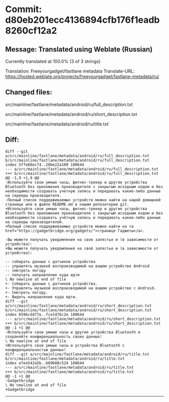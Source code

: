 # Commit: d80eb201ecc4136894cfb176f1eadb8260cf12a2
## Message: Translated using Weblate (Russian)

Currently translated at 100.0% (3 of 3 strings)

Translation: Freeyourgadget/fastlane metadata
Translate-URL: https://hosted.weblate.org/projects/freeyourgadget/fastlane-metadata/ru/
## Changed files:
src/mainline/fastlane/metadata/android/ru/full_description.txt

src/mainline/fastlane/metadata/android/ru/short_description.txt

src/mainline/fastlane/metadata/android/ru/title.txt

## Diff:
```
diff --git a/src/mainline/fastlane/metadata/android/ru/full_description.txt b/src/mainline/fastlane/metadata/android/ru/full_description.txt
index 5ffe68ec74..28be22a109 100644
--- a/src/mainline/fastlane/metadata/android/ru/full_description.txt
+++ b/src/mainline/fastlane/metadata/android/ru/full_description.txt
@@ -1,9 +1,9 @@
-Используйте свои умные часы, фитнес-трекер и другие устройства Bluetooth без приложения производителя с закрытым исходным кодом и без необходимости создавать учетную запись и передавать какие-либо данные на серверы производителя.
-Полный список поддерживаемых устройств можно найти на нашей домашней странице или в файле README.md в нашем репозитории git.
+Используйте свои умные часы, фитнес-трекер и другие устройства Bluetooth без приложения производителя с закрытым исходным кодом и без необходимости создавать учётную запись и передавать какие-либо данные на серверы производителей.
+Полный список поддерживаемых устройств можно найти на <a href="https://gadgetbridge.org/gadgets/">странице Гаджеты</a>.
 
-Вы можете получать уведомления на свое запястье и (в зависимости от устройства):
+Вы можете получать уведомления на своё запястье и (в зависимости от устройства):
 
-- собирать данные с датчиков устройства
-- управлять музыкой воспроизводимой на вашем устройстве Android
-- смотреть погоду
-- получать направление куда идти
\ No newline at end of file
+- Собирать данные с датчиков устройства.
+- Управлять музыкой воспроизводимой на вашем устройстве с Android.
+- Смотреть погоду.
+- Видеть направление куда идти.
diff --git a/src/mainline/fastlane/metadata/android/ru/short_description.txt b/src/mainline/fastlane/metadata/android/ru/short_description.txt
index 659bcd477e..fce1476c2e 100644
--- a/src/mainline/fastlane/metadata/android/ru/short_description.txt
+++ b/src/mainline/fastlane/metadata/android/ru/short_description.txt
@@ -1 +1 @@
-Используйте свои умные часы и другие устройства Bluetooth и сохраняйте конфиденциальность своих данных!
\ No newline at end of file
+Используйте свои умные часы и устройства Bluetooth с конфиденциальностью данных!
diff --git a/src/mainline/fastlane/metadata/android/ru/title.txt b/src/mainline/fastlane/metadata/android/ru/title.txt
index e7ee542a5b..b69688c524 100644
--- a/src/mainline/fastlane/metadata/android/ru/title.txt
+++ b/src/mainline/fastlane/metadata/android/ru/title.txt
@@ -1 +1 @@
-Gadgetbridge
\ No newline at end of file
+Gadgetbridge
```
-----------------------------------
